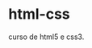 # html-css
 curso de html5 e css3.

<a href="https://github.com/ptckcs/html-css/blob/main/exercicios/site01/index.html">
